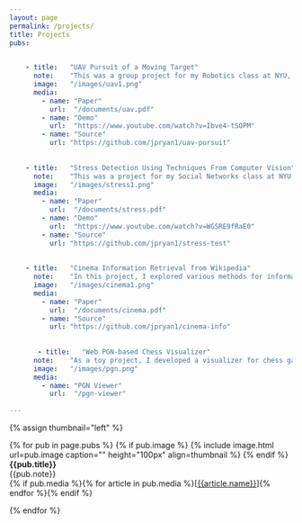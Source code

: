 ```yaml
---
layout: page
permalink: /projects/
title: Projects
pubs:

        
    - title:   "UAV Pursuit of a Moving Target"
      note:    "This was a group project for my Robotics class at NYU, and my group members were Andrew Klingelhofer and Jacqui Abalo. We passed video from a flying Parrot Bebop 2.0 drone through the object tracking program described in <a href='http://www.gnebehay.com/publications/wacv_2014/wacv_2014.pdf'> this </a> paper to track the clothing of a person in front of the drone. We then passed the results of the object tracking program through a Kalman Filter, and, based on these filtered results, issued commands to the drone to navigate so as to keep the object in view. The hardest part was getting video feed from the drone to the computer! More details are in the paper."
      image:   "/images/uav1.png"
      media:
        - name: "Paper"
          url:  "/documents/uav.pdf"
        - name: "Demo"
          url:  "https://www.youtube.com/watch?v=Ibve4-tSOPM"
        - name: "Source"
          url: "https://github.com/jpryan1/uav-pursuit"
          
        
    - title:   "Stress Detection Using Techniques From Computer Vision"
      note:    "This was a project for my Social Networks class at NYU. The program finds the user's mouth using Haar Cascade Classification, and then identifies the crease of the lips by convolving with certain Morlet Wavelets and identifying noisy regions (more details in the paper). Ultimately, the curvature of the lips is compared against a learned threshold (depending on the person), and the stress level of the user is evaluated. The ultimate goal is this: to alert desk-dwelling employees when they should take a break from their work and have a walk!"
      image:   "/images/stress1.png"
      media:
        - name: "Paper"
          url:  "/documents/stress.pdf"
        - name: "Demo"
          url:  "https://www.youtube.com/watch?v=WGSRE9fRaE0"
        - name: "Source"
          url: "https://github.com/jpryan1/stress-test"
          
        
    - title:   "Cinema Information Retrieval from Wikipedia"
      note:    "In this project, I explored various methods for information retrieval from a text corpus and how they compare when used to find the common link between several elements of a query. I did so with several experiments on a corpus of Wikipedia articles on movies and actors in cinema. This was my first project as a CS major, and I spent the majority of the time learning to write a program to scrape the Wiki articles!"
      image:   "/images/cinema1.png"
      media:
        - name: "Paper"
          url:  "/documents/cinema.pdf"
        - name: "Source"
          url: "https://github.com/jpryan1/cinema-info"
          
        
       - title:   "Web PGN-based Chess Visualizer"
      note:    "As a toy project, I developed a visualizer for chess games based on their portable game notation (typically provided by, for example, chess.com and lichess.org) on my personal website. I found it a fun way to begin to learn JavaScript and explore the considerations that go into computer chess games. My original idea was to eventually write a simple engine to play against, but I've since decided to explore writing bots for other games (in particular, where there is an active approachable competitive engine scene). You can upload a PGN to see it at the below link (barring some things I haven't implemented like promotion), or click 'Example' to see Bobby Fischer's 'Game of the Century.' Pay no attention to the source code, it is that of a John long ago just learning how to program :)."
      image:   "/images/pgn.png"
      media:
        - name: "PGN Viewer"
          url:  "/pgn-viewer"
          
---
```




{% assign thumbnail="left" %}

{% for pub in page.pubs %}
{% if pub.image %}
{% include image.html url=pub.image caption="" height="100px" align=thumbnail %}
{% endif %}
**{{pub.title}}**<br />
{{pub.note}} <br />
{% if pub.media %}{% for article in pub.media %}[[{{article.name}}]({{article.url}})]{% endfor %}{% endif %}

{% endfor %}
